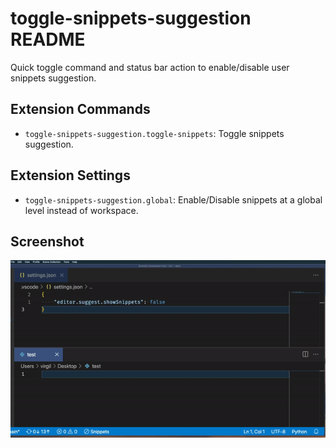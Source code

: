 # toggle-snippets-suggestion README

Quick toggle command and status bar action to enable/disable user snippets suggestion.

## Extension Commands

* `toggle-snippets-suggestion.toggle-snippets`: Toggle snippets suggestion.

## Extension Settings

* `toggle-snippets-suggestion.global`: Enable/Disable snippets at a global level instead of workspace.

## Screenshot

![ToggleSnippets](https://raw.githubusercontent.com/sisoe24/toggle-snippets-suggestion/main/image/toggle_snippets.gif)